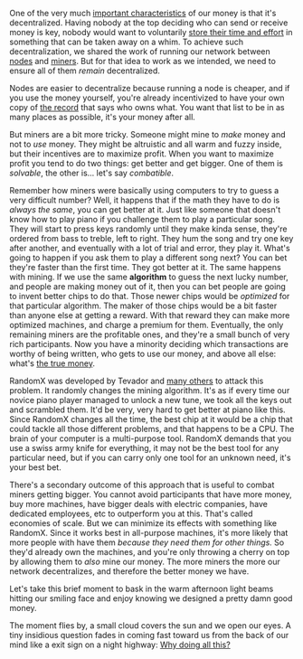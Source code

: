 One of the very much [important characteristics](2.03-good_money.md) of our money is that it's decentralized. Having nobody at the top deciding who can send or receive money is key, nobody would want to voluntarily [store their time and effort](2.02-money_is_a_battery.md) in something that can be taken away on a whim. To achieve such decentralization, we shared the work of running our network between [nodes](2.25-nodes.md) and [miners](2.09-miners.md). But for that idea to work as we intended, we need to ensure all of them *remain* decentralized.

Nodes are easier to decentralize because running a node is cheaper, and if you use the money yourself, you're already incentivized to have your own copy of [the record](2.10-money_ledger.md) that says who owns what. You want that list to be in as many places as possible, it's your money after all.

But miners are a bit more tricky. Someone might mine to *make* money and not to *use* money. They might be altruistic and all warm and fuzzy inside, but their incentives are to maximize profit. When you want to maximize profit you tend to do two things: get better and get bigger. One of them is *solvable*, the other is... let's say *combatible*.

Remember how miners were basically using computers to try to guess a very difficult number? Well, it happens that if the math they have to do is *always the same*, you can get better at it. Just like someone that doesn't know how to play piano if you challenge them to play a particular song. They will start to press keys randomly until they make kinda sense, they're ordered from bass to treble, left to right. They hum the song and try one key after another, and eventually with a lot of trial and error, they play it. What's going to happen if you ask them to play a different song next? You can bet they're faster than the first time. They got better at it. The same happens with mining. If we use the same **algorithm** to guess the next lucky number, and people are making money out of it, then you can bet people are going to invent better chips to do that. Those newer chips would be *optimized* for that particular algorithm. The maker of those chips would be a bit faster than anyone else at getting a reward. With that reward they can make more optimized machines, and charge a premium for them. Eventually, the only remaining miners are the profitable ones, and they're a small bunch of very rich participants. Now you have a minority deciding which transactions are worthy of being written, who gets to use our money, and above all else: what's [the true money](2.47-fork.md).

RandomX was developed by Tevador and [many others](https://github.com/tevador/RandomX/graphs/contributors) to attack this problem. It randomly changes the mining algorithm. It's as if every time our novice piano player managed to unlock a new tune, we took all the keys out and scrambled them. It'd be very, very hard to get better at piano like this. Since RandomX changes all the time, the best chip at it would be a chip that could tackle all those different problems, and that happens to be a CPU. The brain of your computer is a multi-purpose tool. RandomX demands that you use a swiss army knife for everything, it may not be the best tool for any particular need, but if you can carry only one tool for an unknown need, it's your best bet.

There's a secondary outcome of this approach that is useful to combat miners getting bigger. You cannot avoid participants that have more money, buy more machines, have bigger deals with electric companies, have dedicated employees, etc to outperform you at this. That's called economies of scale. But we can minimize its effects with something like RandomX. Since it works best in all-purpose machines, it's more likely that more people with have them *because they need them for other things.* So they'd already own the machines, and you're only throwing a cherry on top by allowing them to *also* mine our money. The more miners the more our network decentralizes, and therefore the better money we have.

Let's take this brief moment to bask in the warm afternoon light beams hitting our smiling face and enjoy knowing we designed a pretty damn good money.

The moment flies by, a small cloud covers the sun and we open our eyes. A tiny insidious question fades in coming fast toward us from the back of our mind like a exit sign on a night highway: [Why doing all this?](2%20the%20manifest%20for%20believers/2.00_stop.md)
